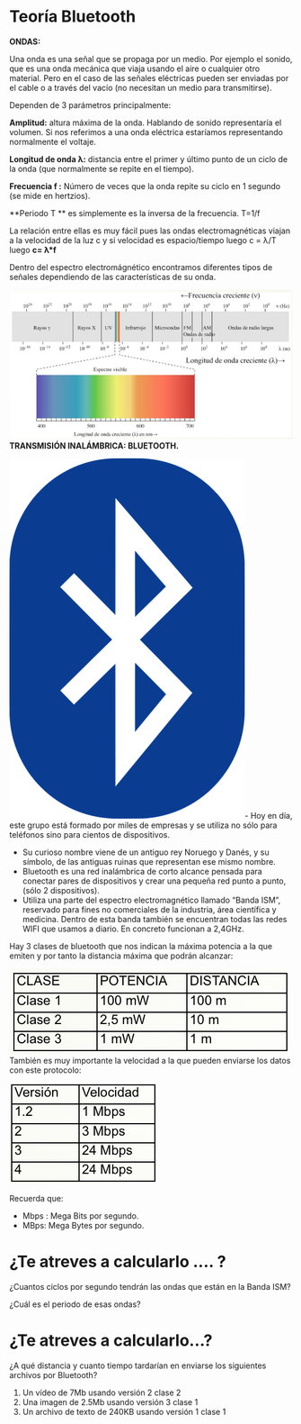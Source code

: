 
# Teoría Bluetooth

**ONDAS:**

Una onda es una señal que se propaga por un medio. Por ejemplo el sonido, que es una onda mecánica que viaja usando el aire o cualquier otro material. Pero en el caso de las señales eléctricas pueden ser enviadas por el cable o a través del vacío (no necesitan un medio para transmitirse).

Dependen de 3 parámetros principalmente:

**Amplitud:** altura máxima de la onda. Hablando de sonido representaría el volumen. Si nos referimos a una onda eléctrica estaríamos representando normalmente el voltaje.

**Longitud de onda λ:** distancia entre el primer y último punto de un ciclo de la onda (que normalmente se repite en el tiempo).

**Frecuencia f :** Número de veces que la onda repite su ciclo en 1 segundo (se mide en hertzios).

**Periodo T ** es simplemente es la inversa de la frecuencia. T=1/f

La relación entre ellas es muy fácil pues las ondas electromagnéticas viajan a la velocidad de la luz c y si velocidad es espacio/tiempo luego c = λ/T luego **c= λ*f**

Dentro del espectro electromágnético encontramos diferentes tipos de señales dependiendo de las características de su onda.

![](img/Captura_de_pantalla_2015-04-03_a_las_16.58.35.png)
**TRANSMISIÓN INALÁMBRICA: BLUETOOTH.**

![](img/bluetooth-670069_640.png)- Hoy en día, este grupo está formado por miles de empresas y se utiliza no sólo para teléfonos sino para cientos de dispositivos.
- Su curioso nombre viene de un antiguo rey Noruego y Danés, y su símbolo, de las antiguas ruinas que representan ese mismo nombre. 
- Bluetooth es una red inalámbrica de corto alcance pensada para conectar pares de dispositivos y crear una pequeña red punto a punto, (sólo 2 dispositivos).
- Utiliza una parte del espectro electromagnético llamado “Banda ISM”, reservado para fines no comerciales de la industria, área científica y medicina. Dentro de esta banda también se encuentran todas las redes WIFI que usamos a diario. En concreto funcionan a 2,4GHz.

Hay 3 clases de bluetooth que nos indican la máxima potencia a la que emiten y por tanto la distancia máxima que podrán alcanzar:

![](img/Captura_de_pantalla_2015-04-03_a_las_17.09.30.png)
También es muy importante la velocidad a la que pueden enviarse los datos con este protocolo:

![](img/Captura_de_pantalla_2015-04-03_a_las_17.10.31.png)


Recuerda que:

- Mbps : Mega Bits por segundo.
- MBps: Mega Bytes por segundo.

# ¿Te atreves a calcularlo .... ?

¿Cuantos ciclos por segundo tendrán las ondas que están en la Banda ISM?

¿Cuál es el periodo de esas ondas?

# ¿Te atreves a calcularlo...?

¿A qué distancia y cuanto tiempo tardarían en enviarse los siguientes archivos por Bluetooth?

1. Un vídeo de 7Mb usando versión 2 clase 2
1. Una imagen de 2.5Mb usando versión 3 clase 1
1. Un archivo de texto de 240KB usando versión 1 clase 1

